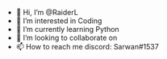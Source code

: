 - 👋 Hi, I’m @RaiderL
- 👀 I’m interested in Coding
- 🌱 I’m currently learning Python
- 💞️ I’m looking to collaborate on 
- 📫 How to reach me discord: Sarwan#1537

<!---
RaiderL/RaiderL is a ✨ special ✨ repository because its `README.md` (this file) appears on your GitHub profile.
You can click the Preview link to take a look at your changes.
--->
